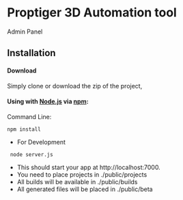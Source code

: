 # Proptiger 3D Automation tool

Admin Panel

## Installation

#### Download

Simply clone or download the zip of the project,

#### Using with [Node.js](http://nodejs.org) via [npm](https://www.npmjs.org/):

Command Line:

```shell
npm install
```

- For Development
```shell
 node server.js
```

- This should start your app at http://localhost:7000.
- You need to place projects in ./public/projects
- All builds will be available in ./public/builds
- All generated files will be placed in ./public/beta
